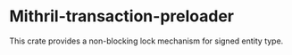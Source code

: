 # Mithril-transaction-preloader

This crate provides a non-blocking lock mechanism for signed entity type.

